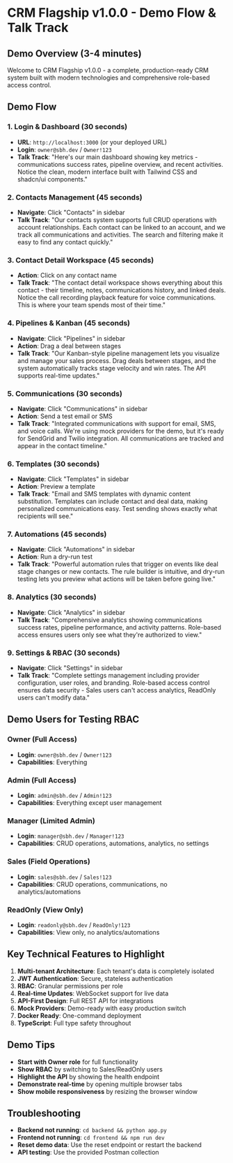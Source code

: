 # CRM Flagship v1.0.0 - Demo Flow & Talk Track

## Demo Overview (3-4 minutes)

Welcome to CRM Flagship v1.0.0 - a complete, production-ready CRM system built with modern technologies and comprehensive role-based access control.

## Demo Flow

### 1. Login & Dashboard (30 seconds)
- **URL**: `http://localhost:3000` (or your deployed URL)
- **Login**: `owner@sbh.dev` / `Owner!123`
- **Talk Track**: "Here's our main dashboard showing key metrics - communications success rates, pipeline overview, and recent activities. Notice the clean, modern interface built with Tailwind CSS and shadcn/ui components."

### 2. Contacts Management (45 seconds)
- **Navigate**: Click "Contacts" in sidebar
- **Talk Track**: "Our contacts system supports full CRUD operations with account relationships. Each contact can be linked to an account, and we track all communications and activities. The search and filtering make it easy to find any contact quickly."

### 3. Contact Detail Workspace (45 seconds)
- **Action**: Click on any contact name
- **Talk Track**: "The contact detail workspace shows everything about this contact - their timeline, notes, communications history, and linked deals. Notice the call recording playback feature for voice communications. This is where your team spends most of their time."

### 4. Pipelines & Kanban (45 seconds)
- **Navigate**: Click "Pipelines" in sidebar
- **Action**: Drag a deal between stages
- **Talk Track**: "Our Kanban-style pipeline management lets you visualize and manage your sales process. Drag deals between stages, and the system automatically tracks stage velocity and win rates. The API supports real-time updates."

### 5. Communications (30 seconds)
- **Navigate**: Click "Communications" in sidebar
- **Action**: Send a test email or SMS
- **Talk Track**: "Integrated communications with support for email, SMS, and voice calls. We're using mock providers for the demo, but it's ready for SendGrid and Twilio integration. All communications are tracked and appear in the contact timeline."

### 6. Templates (30 seconds)
- **Navigate**: Click "Templates" in sidebar
- **Action**: Preview a template
- **Talk Track**: "Email and SMS templates with dynamic content substitution. Templates can include contact and deal data, making personalized communications easy. Test sending shows exactly what recipients will see."

### 7. Automations (45 seconds)
- **Navigate**: Click "Automations" in sidebar
- **Action**: Run a dry-run test
- **Talk Track**: "Powerful automation rules that trigger on events like deal stage changes or new contacts. The rule builder is intuitive, and dry-run testing lets you preview what actions will be taken before going live."

### 8. Analytics (30 seconds)
- **Navigate**: Click "Analytics" in sidebar
- **Talk Track**: "Comprehensive analytics showing communications success rates, pipeline performance, and activity patterns. Role-based access ensures users only see what they're authorized to view."

### 9. Settings & RBAC (30 seconds)
- **Navigate**: Click "Settings" in sidebar
- **Talk Track**: "Complete settings management including provider configuration, user roles, and branding. Role-based access control ensures data security - Sales users can't access analytics, ReadOnly users can't modify data."

## Demo Users for Testing RBAC

### Owner (Full Access)
- **Login**: `owner@sbh.dev` / `Owner!123`
- **Capabilities**: Everything

### Admin (Full Access)
- **Login**: `admin@sbh.dev` / `Admin!123`
- **Capabilities**: Everything except user management

### Manager (Limited Admin)
- **Login**: `manager@sbh.dev` / `Manager!123`
- **Capabilities**: CRUD operations, automations, analytics, no settings

### Sales (Field Operations)
- **Login**: `sales@sbh.dev` / `Sales!123`
- **Capabilities**: CRUD operations, communications, no analytics/automations

### ReadOnly (View Only)
- **Login**: `readonly@sbh.dev` / `ReadOnly!123`
- **Capabilities**: View only, no analytics/automations

## Key Technical Features to Highlight

1. **Multi-tenant Architecture**: Each tenant's data is completely isolated
2. **JWT Authentication**: Secure, stateless authentication
3. **RBAC**: Granular permissions per role
4. **Real-time Updates**: WebSocket support for live data
5. **API-First Design**: Full REST API for integrations
6. **Mock Providers**: Demo-ready with easy production switch
7. **Docker Ready**: One-command deployment
8. **TypeScript**: Full type safety throughout

## Demo Tips

- **Start with Owner role** for full functionality
- **Show RBAC** by switching to Sales/ReadOnly users
- **Highlight the API** by showing the health endpoint
- **Demonstrate real-time** by opening multiple browser tabs
- **Show mobile responsiveness** by resizing the browser window

## Troubleshooting

- **Backend not running**: `cd backend && python app.py`
- **Frontend not running**: `cd frontend && npm run dev`
- **Reset demo data**: Use the reset endpoint or restart the backend
- **API testing**: Use the provided Postman collection
